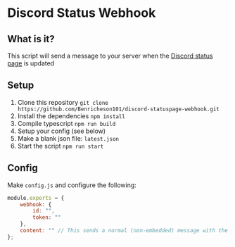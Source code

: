 # Discord Status Webhook
## What is it?
This script will send a message to your server when the [Discord status page](https://status.discordapp.com/) is updated

## Setup
1. Clone this repository
`git clone https://github.com/Benricheson101/discord-statuspage-webhook.git`
2. Install the dependencies
`npm install`
3. Compile typescript
`npm run build`
4. Setup your config (see below)
5. Make a blank json file: `latest.json` 
6. Start the script
`npm run start`

## Config
Make `config.js` and configure the following:
```js
module.exports = {
	webhook: {
		id: "",
		token: ""
	},
	content: "" // This sends a normal (non-embedded) message with the embed. Leave "" for no message
};
```
